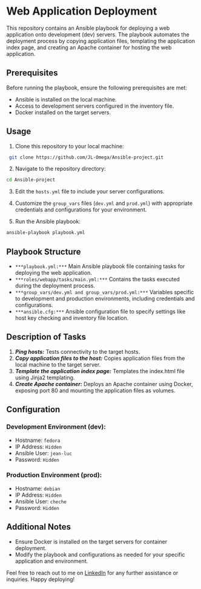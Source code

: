 # Web Application Deployment

This repository contains an Ansible playbook for deploying a web application onto development (dev) servers. The playbook automates the deployment process by copying application files, templating the application index page, and creating an Apache container for hosting the web application.

## Prerequisites

Before running the playbook, ensure the following prerequisites are met:
- Ansible is installed on the local machine.
- Access to development servers configured in the inventory file.
- Docker installed on the target servers.

## Usage

1. Clone this repository to your local machine:

```bash
 git clone https://github.com/JL-Omega/Ansible-project.git
 ```

2. Navigate to the repository directory:

```bash
cd Ansible-project
```
3. Edit the `hosts.yml` file to include your server configurations.

4. Customize the `group_vars` files (`dev.yml` and `prod.yml`) with appropriate credentials and configurations for your environment.

5. Run the Ansible playbook:

```bash
ansible-playbook playbook.yml
```
## Playbook Structure

- `***playbook.yml:***` Main Ansible playbook file containing tasks for deploying the web application.
- `***roles/webapp/tasks/main.yml:***` Contains the tasks executed during the deployment process.
- `***group_vars/dev.yml and group_vars/prod.yml:***` Variables specific to development and production environments, including credentials and configurations.
- `***ansible.cfg:***` Ansible configuration file to specify settings like host key checking and inventory file location.

## Description of Tasks

1. ***Ping hosts:*** Tests connectivity to the target hosts.
2. ***Copy application files to the host:*** Copies application files from the local machine to the target server.
3. ***Template the application index page:*** Templates the index.html file using Jinja2 templating.
4. ***Create Apache container:*** Deploys an Apache container using Docker, exposing port 80 and mounting the application files as volumes.

## Configuration

### Development Environment (dev):

- Hostname: `fedora`
- IP Address: `Hidden`
- Ansible User: `jean-luc`
- Password: `Hidden`

### Production Environment (prod):

- Hostname: `debian`
- IP Address: `Hidden`
- Ansible User: `cheche`
- Password: `Hidden`


## Additional Notes

- Ensure Docker is installed on the target servers for container deployment.
- Modify the playbook and configurations as needed for your specific application and environment.

Feel free to reach out to me on [LinkedIn](https://www.linkedin.com/in/jean-luc-mpande-75981a23b/) for any further assistance or inquiries. Happy deploying!

